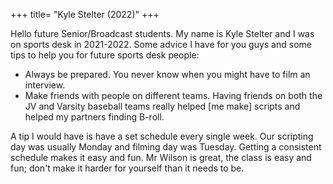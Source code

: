 +++
title= "Kyle Stelter (2022)"
+++

Hello future Senior/Broadcast students. My name is Kyle Stelter and I was on sports desk in 2021-2022. Some advice I have for you guys and some tips to help you for future sports desk people:
  - Always be prepared. You never know when you might have to film an interview.
  - Make friends with people on different teams. Having friends on both the JV and Varsity baseball teams really helped [me make] scripts and helped my partners finding B-roll.

A tip I would have is have a set schedule every single week. Our scripting day was usually Monday and filming day was Tuesday. Getting a consistent schedule makes it easy and fun. Mr Wilson is great, the class is easy and fun; don't make it harder for yourself than it needs to be.